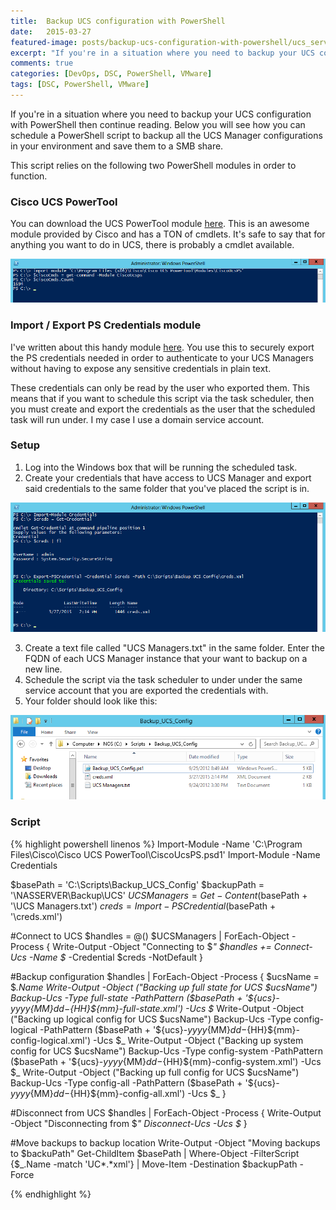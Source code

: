 ```yaml
---
title:  Backup UCS configuration with PowerShell
date:   2015-03-27
featured-image: posts/backup-ucs-configuration-with-powershell/ucs_servers.jpg
excerpt: "If you're in a situation where you need to backup your UCS configuration with PowerShell then continue reading. Below you will see how you can schedule a PowerShell script to backup all the UCS Manager configurations in your environment and save them to a SMB share."
comments: true
categories: [DevOps, DSC, PowerShell, VMware]
tags: [DSC, PowerShell, VMware]
---
```


If you're in a situation where you need to backup your UCS configuration with PowerShell then continue reading. Below you will see how you can schedule a PowerShell script to backup all the UCS Manager configurations in your environment and save them to a SMB share.

This script relies on the following two PowerShell modules in order to function.

### Cisco UCS PowerTool

You can download the UCS PowerTool module [here](https://software.cisco.com/download/release.html?mdfid=286282669&flowid=72562&softwareid=284574017&release=1.3(1)&relind=AVAILABLE&rellifecycle=&reltype=latest). This is an awesome module provided by Cisco and has a TON of cmdlets. It's safe to say that for anything you want to do in UCS, there is probably a cmdlet available.

![Cisco PowerTool cmdlet count](/images/posts/backup-ucs-configuration-with-powershell/cisco_pscmd_count.png)

### Import / Export PS Credentials module

I've written about this handy module [here](http://devblackops.io/import-export-powershell-credentials-module/). You use this to securely export the PS credentials needed in order to authenticate to your UCS Managers without having to expose any sensitive credentials in plain text.

These credentials can only be read by the user who exported them. This means that if you want to schedule this script via the task scheduler, then you must create and export the credentials as the user that the scheduled task will run under. I my case I use a domain service account.

### Setup

1. Log into the Windows box that will be running the scheduled task.
2. Create your credentials that have access to UCS Manager and export said credentials to the same folder that you've placed the script is in.

![Export PowerShell credentials to .xml file.](/images/posts/backup-ucs-configuration-with-powershell/ucs_export_creds.png)

3. Create a text file called "UCS Managers.txt" in the same folder. Enter the FQDN of each UCS Manager instance that your want to backup on a new line.
4. Schedule the script via the task scheduler to under under the same service account that you are exported the credentials with.
5. Your folder should look like this:

![UCS config backup folder](/images/posts/backup-ucs-configuration-with-powershell/backup_ucs_config_folder.png)

### Script

{% highlight powershell linenos  %}
Import-Module -Name 'C:\Program Files\Cisco\Cisco UCS PowerTool\CiscoUcsPS.psd1'
Import-Module -Name Credentials

$basePath = 'C:\Scripts\Backup_UCS_Config'
$backupPath = '\\NASSERVER\Backup\UCS'
$UCSManagers = Get-Content ($basePath + '\UCS Managers.txt')
$creds = Import-PSCredential ($basePath + '\creds.xml')

#Connect to UCS
$handles = @()
$UCSManagers | ForEach-Object -Process {
  Write-Output -Object "Connecting to $_"
  $handles += Connect-Ucs -Name $_ -Credential $creds -NotDefault
}

#Backup configuration
$handles | ForEach-Object -Process {
  $ucsName = $_.Name
  Write-Output -Object ("Backing up full state for UCS $ucsName")
  Backup-Ucs -Type full-state -PathPattern ($basePath + '\${ucs}-${yyyy}${MM}${dd}-${HH}${mm}-full-state.xml') -Ucs $_
  Write-Output -Object ("Backing up logical config for UCS $ucsName")
  Backup-Ucs -Type config-logical -PathPattern ($basePath + '\${ucs}-${yyyy}${MM}${dd}-${HH}${mm}-config-logical.xml') -Ucs $_
  Write-Output -Object ("Backing up system config for UCS $ucsName")
  Backup-Ucs -Type config-system -PathPattern ($basePath + '\${ucs}-${yyyy}${MM}${dd}-${HH}${mm}-config-system.xml') -Ucs $_
  Write-Output -Object ("Backing up full config for UCS $ucsName")
  Backup-Ucs -Type config-all -PathPattern ($basePath + '\${ucs}-${yyyy}${MM}${dd}-${HH}${mm}-config-all.xml') -Ucs $_
}

#Disconnect from UCS
$handles | ForEach-Object -Process {
  Write-Output -Object "Disconnecting from $_"
  Disconnect-Ucs -Ucs $_
}

#Move backups to backup location
Write-Output -Object "Moving backups to $backuPath"
Get-ChildItem $basePath | Where-Object -FilterScript {$_.Name -match 'UC*.*xml'} | Move-Item -Destination $backupPath -Force

{% endhighlight %}
